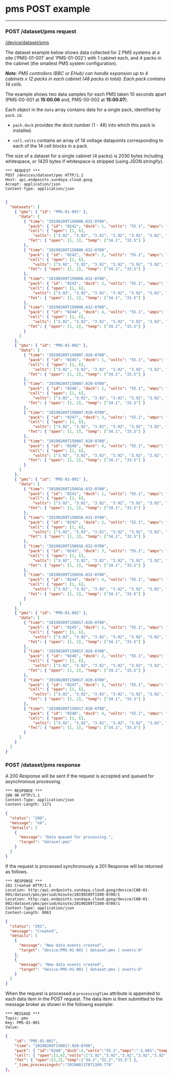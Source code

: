 # pms POST example
---

### POST /dataset/pms request

[/device/dataset/pms](http:/api.endpoints.sundaya.cloud.goog/devices/dataset/pms)

The dataset example below shows data collected for 2 PMS systems at a site ('PMS-01-001' and 'PMS-01-002') with 1 cabinet each, and 4 packs in the cabinet (the smallest PMS system configuration). 

*__Note__: PMS controllers (BBC or EHub) can handle expansion up to 4 cabinets x 12 packs in each cabinet (48 packs in total). Each pack contains 14 cells*.

The example shows two data samples for each PMS taken 10 seconds apart (PMS-00-001 at **15:00.06** and, PMS-00-002 at **15:00.07**).

Each object in the `data` array contains data for a single pack, identified by `pack.id`.

- `pack.dock` provides the dock number (1 - 48) into which this pack is installed.

- `cell.volts` contains an array of 14 voltage datapoints corresponding to each of the 14 cell blocks in a pack.

The size of a dataset for a single cabinet (4 packs) is 2030 bytes including whitespace, or 1420 bytes if whitespace is stripped (using JSON.stringify).


```
*** REQUEST ***	
POST /devices/dataset/pms HTTP/1.1	
Host: api.endpoints.sundaya.cloud.goog
Accept: application/json
Content-Type: application/json
    
```

```json
{
  "datasets": [
    { "pms": { "id": "PMS-01-001" }, 
      "data": [
        { "time": "20190209T150006.032-0700",
          "pack": { "id": "0241", "dock": 1, "volts": "55.1", "amps": "-1.601", "temp": ["35.0", "33.0", "34.0"] },
          "cell": { "open": [1, 6],
            "volts": ["3.92", "3.92", "3.92", "3.92", "3.92", "3.92", "3.92", "3.92", "3.92", "3.92", "3.92", "3.92", "3.92", "3.91"] },
          "fet": { "open": [1, 2], "temp": ["34.1", "33.5"] }
        },
        { "time": "20190209T150006.032-0700",
          "pack": { "id": "0242", "dock": 2, "volts": "55.1", "amps": "-1.601", "temp": ["35.0", "33.0", "34.0"] },
          "cell": { "open": [1, 6],
            "volts": ["3.92", "3.92", "3.92", "3.92", "3.92", "3.92", "3.92", "3.92", "3.92", "3.92", "3.92", "3.92", "3.92", "3.92"] },
          "fet": { "open": [1, 2], "temp": ["34.1", "33.5"] }
        },
        { "time": "20190209T150006.032-0700",
          "pack": { "id": "0243", "dock": 3, "volts": "55.1", "amps": "-1.601", "temp": ["35.0", "33.0", "34.0"] },
          "cell": { "open": [1, 6],
            "volts": ["3.92", "3.92", "3.92", "3.92", "3.92", "3.92", "3.92", "3.92", "3.92", "3.92", "3.92", "3.92", "3.92", "3.92"] },
          "fet": { "open": [1, 2], "temp": ["34.1", "33.5"] }
        },
        { "time": "20190209T150006.032-0700",
          "pack": { "id": "0244", "dock": 4, "volts": "55.1", "amps": "-1.601", "temp": ["35.0", "33.0", "34.0"] },
          "cell": { "open": [1, 6],
            "volts": ["3.92", "3.92", "3.92", "3.92", "3.92", "3.92", "3.92", "3.92", "3.92", "3.92", "3.92", "3.92", "3.92", "3.92"] },
          "fet": { "open": [1, 2], "temp": ["34.1", "33.5"] }
        }
      ]
    },
    { "pms": { "id": "PMS-01-002" }, 
      "data": [
        { "time": "20190209T150007.020-0700",
          "pack": { "id": "0245", "dock": 1, "volts": "55.1", "amps": "-1.601", "temp": ["35.0", "33.0", "34.0"] },
          "cell": { "open": [1, 6],
            "volts": ["3.92", "3.92", "3.92", "3.92", "3.92", "3.92", "3.92", "3.92", "3.92", "3.92", "3.92", "3.92", "3.92", "3.92"] },
          "fet": { "open": [1, 2], "temp": ["34.1", "33.5"] }
        },
        { "time": "20190209T150007.020-0700",
          "pack": { "id": "0246", "dock": 2, "volts": "55.1", "amps": "-1.601", "temp": ["35.0", "33.0", "34.0"] },
          "cell": { "open": [1, 6],
            "volts": ["3.92", "3.92", "3.92", "3.92", "3.92", "3.92", "3.92", "3.92", "3.92", "3.92", "3.92", "3.92", "3.92", "3.92"] },
          "fet": { "open": [1, 2], "temp": ["34.1", "33.5"] }
        },
        { "time": "20190209T150007.020-0700",
          "pack": { "id": "0247", "dock": 3, "volts": "55.1", "amps": "-1.601", "temp": ["35.0", "33.0", "34.0"] },
          "cell": { "open": [1, 6],
            "volts": ["3.92", "3.92", "3.92", "3.92", "3.92", "3.92", "3.92", "3.92", "3.92", "3.92", "3.92", "3.92", "3.92", "3.92"] },
          "fet": { "open": [1, 2], "temp": ["34.1", "33.5"] }
        },
        { "time": "20190209T150007.020-0700",
          "pack": { "id": "0248", "dock": 4, "volts": "55.1", "amps": "-1.601", "temp": ["35.0", "33.0", "34.0"] },
          "cell": { "open": [1, 6],
            "volts": ["3.92", "3.92", "3.92", "3.92", "3.92", "3.92", "3.92", "3.92", "3.92", "3.92", "3.92", "3.92", "3.92", "3.92"] },
          "fet": { "open": [1, 2], "temp": ["34.1", "33.5"] }
        }
      ]
    },
    { "pms": { "id": "PMS-01-001" }, 
      "data": [
        { "time": "20190209T150016.032-0700",
          "pack": { "id": "0241", "dock": 1, "volts": "55.1", "amps": "-1.601", "temp": ["35.0", "33.0", "34.0"] },
          "cell": { "open": [1, 6],
            "volts": ["3.92", "3.92", "3.92", "3.92", "3.92", "3.92", "3.92", "3.92", "3.92", "3.92", "3.92", "3.92", "3.92", "3.92"] },
          "fet": { "open": [1, 2], "temp": ["34.1", "33.5"] }
        },
        { "time": "20190209T150016.032-0700",
          "pack": { "id": "0242", "dock": 2, "volts": "55.1", "amps": "-1.601", "temp": ["35.0", "33.0", "34.0"] },
          "cell": { "open": [1, 6],
            "volts": ["3.92", "3.92", "3.92", "3.92", "3.92", "3.92", "3.92", "3.92", "3.92", "3.92", "3.92", "3.92", "3.92", "3.92"] },
          "fet": { "open": [1, 2], "temp": ["34.1", "33.5"] }
        },
        { "time": "20190209T150016.032-0700",
          "pack": { "id": "0243", "dock": 3, "volts": "55.1", "amps": "-1.601", "temp": ["35.0", "33.0", "34.0"] },
          "cell": { "open": [1, 6],
            "volts": ["3.92", "3.92", "3.92", "3.92", "3.92", "3.92", "3.92", "3.92", "3.92", "3.92", "3.92", "3.92", "3.92", "3.92"] },
          "fet": { "open": [1, 2], "temp": ["34.1", "33.5"] }
        },
        { "time": "20190209T150016.032-0700",
          "pack": { "id": "0244", "dock": 4, "volts": "55.1", "amps": "-1.601", "temp": ["35.0", "33.0", "34.0"] },
          "cell": { "open": [1, 6],
            "volts": ["3.92", "3.92", "3.92", "3.92", "3.92", "3.92", "3.92", "3.92", "3.92", "3.92", "3.92", "3.92", "3.92", "3.92"] },
          "fet": { "open": [1, 2], "temp": ["34.1", "33.5"] }
        }
      ]
    },
    { "pms": { "id": "PMS-01-002" }, 
      "data": [
        { "time": "20190209T150017.020-0700",
          "pack": { "id": "0245", "dock": 1, "volts": "55.1", "amps": "-1.601", "temp": ["35.0", "33.0", "34.0"] },
          "cell": { "open": [1, 6],
            "volts": ["3.92", "3.92", "3.92", "3.92", "3.92", "3.92", "3.92", "3.92", "3.92", "3.92", "3.92", "3.92", "3.92", "3.92"] },
          "fet": { "open": [1, 2], "temp": ["34.1", "33.5"] }
        },
        { "time": "20190209T150017.020-0700",
          "pack": { "id": "0246", "dock": 2, "volts": "55.1", "amps": "-1.601", "temp": ["35.0", "33.0", "34.0"] },
          "cell": { "open": [1, 6],
            "volts": ["3.92", "3.92", "3.92", "3.92", "3.92", "3.92", "3.92", "3.92", "3.92", "3.92", "3.92", "3.92", "3.92", "3.92"] },
          "fet": { "open": [1, 2], "temp": ["34.1", "33.5"] }
        },
        { "time": "20190209T150017.020-0700",
          "pack": { "id": "0247", "dock": 3, "volts": "55.1", "amps": "-1.601", "temp": ["35.0", "33.0", "34.0"] },
          "cell": { "open": [1, 6],
            "volts": ["3.92", "3.92", "3.92", "3.92", "3.92", "3.92", "3.92", "3.92", "3.92", "3.92", "3.92", "3.92", "3.92", "3.92"] },
          "fet": { "open": [1, 2], "temp": ["34.1", "33.5"] }
        },
        { "time": "20190209T150017.020-0700",
          "pack": { "id": "0248", "dock": 4, "volts": "55.1", "amps": "-1.601", "temp": ["35.0", "33.0", "34.0"] },
          "cell": { "open": [1, 6],
            "volts": ["3.92", "3.92", "3.92", "3.92", "3.92", "3.92", "3.92", "3.92", "3.92", "3.92", "3.92", "3.92", "3.92", "3.92"] },
          "fet": { "open": [1, 2], "temp": ["34.1", "33.5"] }
        }
      ]
    }
  ]
}
```

### POST /dataset/pms response

A 200 Response will be sent if the request is accepted and queued for asynchronous processing. 

```
*** RESPONSE ***	
200 OK HTTP/1.1	
Content-Type: application/json
Content-Length: 1171	

```

```json
{
  "status": "200",
  "message": "ok",
  "details": [
    {
      "message": "Data queued for processing.",
      "target": "dataset:pms"
    }
  ]
}
```

If the request is processed synchronously a 201 Response will be returned as follows. 


```
*** RESPONSE ***	
201 Created HTTP/1.1	
Location: http:/api.endpoints.sundaya.cloud.goog/device/CAB-01-001/dataset/pms/period/minute/20190209T1500-0700/1
Location: http:/api.endpoints.sundaya.cloud.goog/device/CAB-01-002/dataset/pms/period/minute/20190209T1500-0700/1
Content-Type: application/json
Content-Length: 8063	

```

```json
{
  "status": "201",
  "message": "Created",
  "details": [
    {
      "message": "New data events created",
      "target": "device:PMS-01-001 | dataset:pms | events:8"
    },
    {
      "message": "New data events created",
      "target": "device:PMS-01-002 | dataset:pms | events:8"
    }
  ]
}
```

When the request is processed a `processingTime` attribute is appended to each data item in the POST request. 
The data item is then submitted to the message broker as shown in the followng example:

```
*** MESSAGE ***
Topic: pms
Key: PMS-01-001
Value:	
```

```json
{  
    "id": "PMS-01-002",
    "time": "20190209T150017.020-0700",
    "pack": { "id":"0248","dock":4,"volts":"55.1","amps":"-1.601","temp":["35.0","33.0","34.0"] },
    "cell": { "open":[1,6],"volts":["3.92","3.92","3.92","3.92","3.92","3.92","3.92","3.92","3.92","3.92","3.92","3.92","3.92","3.92"] },
    "fet": { "open":[1,2],"temp":["34.1","32.2","33.5"] },
    "_time_processingutc":"20190811T071309.779" 
},
```
